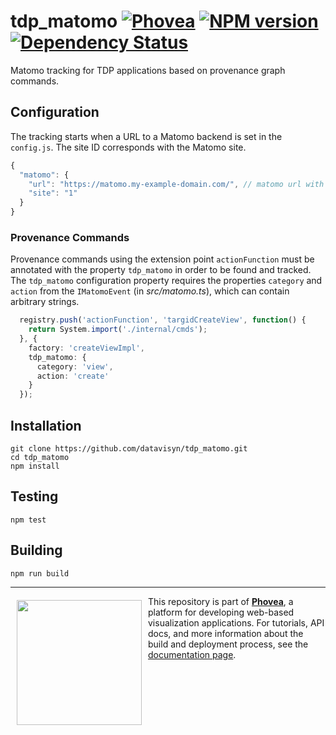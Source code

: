 tdp_matomo [![Phovea][phovea-image]][phovea-url] [![NPM version][npm-image]][npm-url] [![Dependency Status][daviddm-image]][daviddm-url]
=====================

Matomo tracking for TDP applications based on provenance graph commands.

Configuration
------------

The tracking starts when a URL to a Matomo backend is set in the `config.js`.
The site ID corresponds with the Matomo site.

```js
{
  "matomo": {
    "url": "https://matomo.my-example-domain.com/", // matomo url with a trailing slash
    "site": "1"
  }
}
```

### Provenance Commands

Provenance commands using the extension point `actionFunction` must be annotated with the property `tdp_matomo` in order to be found and tracked.
The `tdp_matomo` configuration property requires the properties `category` and `action` from the `IMatomoEvent` (in *src/matomo.ts*), which can contain arbitrary strings.

```ts
  registry.push('actionFunction', 'targidCreateView', function() {
    return System.import('./internal/cmds');
  }, {
    factory: 'createViewImpl',
    tdp_matomo: {
      category: 'view',
      action: 'create'
    }
  });
```


Installation
------------

```
git clone https://github.com/datavisyn/tdp_matomo.git
cd tdp_matomo
npm install
```

Testing
-------

```
npm test
```

Building
--------

```
npm run build
```



***

<a href="https://caleydo.org"><img src="http://caleydo.org/assets/images/logos/caleydo.svg" align="left" width="200px" hspace="10" vspace="6"></a>
This repository is part of **[Phovea](http://phovea.caleydo.org/)**, a platform for developing web-based visualization applications. For tutorials, API docs, and more information about the build and deployment process, see the [documentation page](http://phovea.caleydo.org).


[phovea-image]: https://img.shields.io/badge/Phovea-Client%20Plugin-F47D20.svg
[phovea-url]: https://phovea.caleydo.org
[npm-image]: https://badge.fury.io/js/tdp_matomo.svg
[npm-url]: https://npmjs.org/package/tdp_matomo
[daviddm-image]: https://david-dm.org/datavisyn/tdp_matomo/status.svg
[daviddm-url]: https://david-dm.org/datavisyn/tdp_matomo
